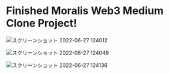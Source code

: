 # Finished Moralis Web3 Medium Clone Project!

![スクリーンショット 2022-06-27 124012](https://user-images.githubusercontent.com/47092186/175855857-010d644d-822e-4efc-825f-5ae221b76c93.png)

![スクリーンショット 2022-06-27 124049](https://user-images.githubusercontent.com/47092186/175855867-43b0164a-56e4-4094-9781-d6e6c3d20bdb.png)

![スクリーンショット 2022-06-27 124136](https://user-images.githubusercontent.com/47092186/175855899-09512e68-d3f2-4322-b27c-f6414ce754b3.png)
